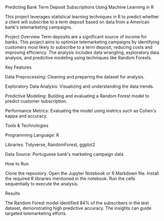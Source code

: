Predicting Bank Term Deposit Subscriptions Using Machine Learning in R


This project leverages statistical learning techniques in R to predict whether a client will subscribe to a term deposit based on data from a American bank's telemarketing campaigns.

Project Overview
Term deposits are a significant source of income for banks. This project aims to optimize telemarketing campaigns by identifying customers most likely to subscribe to a term deposit, reducing costs and improving efficiency. The analysis includes data wrangling, exploratory data analysis, and predictive modeling using techniques like Random Forests.

Key Features

Data Preprocessing: Cleaning and preparing the dataset for analysis.

Exploratory Data Analysis: Visualizing and understanding the data trends.

Predictive Modeling: Building and evaluating a Random Forest model to predict customer subscription.

Performance Metrics: Evaluating the model using metrics such as Cohen's kappa and accuracy.

Tools & Technologies

Programming Language: R

Libraries: Tidyverse, RandomForest, ggplot2

Data Source: Portuguese bank's marketing campaign data

How to Run

Clone the repository.
Open the Jupyter Notebook or R Markdown file.
Install the required R libraries mentioned in the notebook.
Run the cells sequentially to execute the analysis.

Results

The Random Forest model identified 84% of the subscribers in the test dataset, demonstrating high predictive accuracy. The insights can guide targeted telemarketing efforts.
